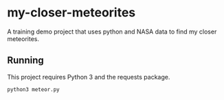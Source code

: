 # my-closer-meteorites
A training demo project that uses python and NASA data to find my closer meteorites.

## Running

This project requires Python 3 and the requests package.

`python3 meteor.py`



